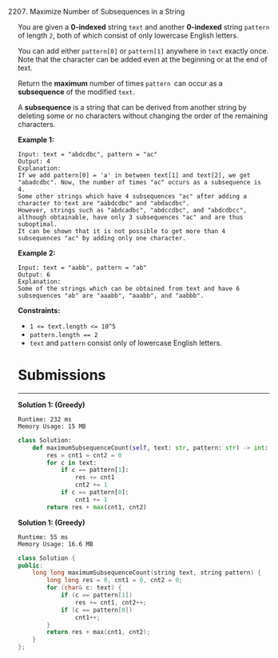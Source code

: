 2207. Maximize Number of Subsequences in a String

You are given a **0-indexed** string `text` and another **0-indexed** string `pattern` of length `2`, both of which consist of only lowercase English letters.

You can add either `pattern[0]` or `pattern[1]` anywhere in `text` exactly once. Note that the character can be added even at the beginning or at the end of text.

Return the **maximum** number of times `pattern `can occur as a **subsequence** of the modified `text`.

A **subsequence** is a string that can be derived from another string by deleting some or no characters without changing the order of the remaining characters.

 

**Example 1:**
```
Input: text = "abdcdbc", pattern = "ac"
Output: 4
Explanation:
If we add pattern[0] = 'a' in between text[1] and text[2], we get "abadcdbc". Now, the number of times "ac" occurs as a subsequence is 4.
Some other strings which have 4 subsequences "ac" after adding a character to text are "aabdcdbc" and "abdacdbc".
However, strings such as "abdcadbc", "abdccdbc", and "abdcdbcc", although obtainable, have only 3 subsequences "ac" and are thus suboptimal.
It can be shown that it is not possible to get more than 4 subsequences "ac" by adding only one character.
```

**Example 2:**
```
Input: text = "aabb", pattern = "ab"
Output: 6
Explanation:
Some of the strings which can be obtained from text and have 6 subsequences "ab" are "aaabb", "aaabb", and "aabbb".
```

**Constraints:**

* `1 <= text.length <= 10^5`
* `pattern.length == 2`
* `text` and `pattern` consist only of lowercase English letters.

# Submissions
---
**Solution 1: (Greedy)**
```
Runtime: 232 ms
Memory Usage: 15 MB
```
```python
class Solution:
    def maximumSubsequenceCount(self, text: str, pattern: str) -> int:
        res = cnt1 = cnt2 = 0
        for c in text:
            if c == pattern[1]:
                res += cnt1
                cnt2 += 1
            if c == pattern[0]:
                cnt1 += 1
        return res + max(cnt1, cnt2)
```

**Solution 1: (Greedy)**
```
Runtime: 55 ms
Memory Usage: 16.6 MB
```
```c++
class Solution {
public:
    long long maximumSubsequenceCount(string text, string pattern) {
        long long res = 0, cnt1 = 0, cnt2 = 0;
        for (char& c: text) {   
            if (c == pattern[1])
                res += cnt1, cnt2++;
            if (c == pattern[0])
                cnt1++;
        }
        return res + max(cnt1, cnt2);
    }
};
```
